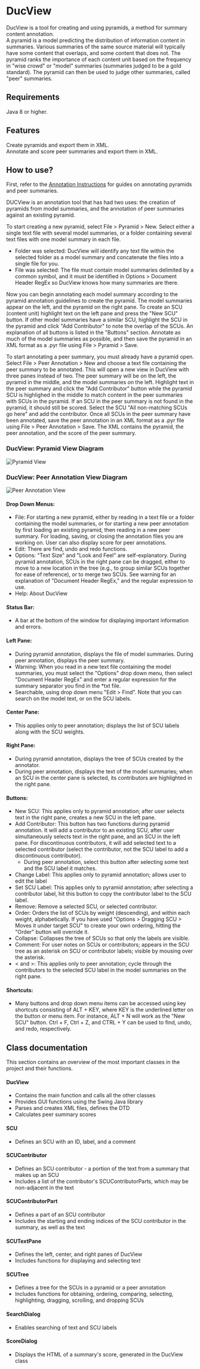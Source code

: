 # DucView
DucView is a tool for creating and using pyramids, a method for summary content annotation. <br />
A pyramid is a model predicting the distribution of information content in summaries. Various summaries of the
same source material will typically have some content that overlaps, and some content that does not. The pyramid
ranks the importance of each content unit based on the frequency in "wise crowd" or "model" summaries (summaries judged to
be a gold standard). The pyramid can then be used to judge other summaries, called "peer" summaries.

## Requirements
Java 8 or higher.

## Features
Create pyramids and export them in XML. <br />
Annotate and score peer summaries and export them in XML.

## How to use?
First, refer to the [Annotation Instructions](http://personal.psu.edu/rjp49/DUC2006/2006-pyramid-guidelines.html)
for guides on annotating pyramids and peer summaries.<br />

DUCView is an annotation tool that has had two uses: the creation of pyramids from model summaries, and the annotation of peer summaries against an existing pyramid.

To start creating a new pyramid, select File > Pyramid > New. Select either a single text file with several model summaries,
or a folder containing several text files with one model summary in each file.
- Folder was selected: DucView will identify any text file within the selected folder as a model summary and concatenate the files into a single file for you.
- File was selected: The file must contain model summaries delimited by a common symbol, and it must be identified in Options > Document Header RegEx so DucView knows how many summaries are there.


Now you can begin annotating each model summary according to the pyramid annotation guidelines to create the pyramid.
The model summaries appear on the left, and the pyramid on the right pane.
To create an SCU (content unit) highlight text on the left pane and press the "New SCU" button.
If other model summaries have a similar SCU, highlight the SCU in the pyramid and click "Add Contributor" to note the overlap of the SCUs.
An explanation of all buttons is listed in the "Buttons" section.
Annotate as much of the model summaries as possible, and then save the pyramid in an XML format as a .pyr file using File > Pyramid > Save. <br />

To start annotating a peer summary, you must already have a pyramid open. Select File > Peer Annotation > New and
choose a text file containing the peer summary to be annotated. This will open a new view in DucView with three panes instead of two.
The peer summary will be on the left, the pyramid in the middle, and the model summaries on the left.
Highlight text in the peer summary and click the "Add Contributor" button while the pyramid SCU is highlighed in the middle
to match content in the peer summaries with SCUs in the pyramid. If an SCU in the peer summary is not found in the pyramid,
it should still be scored. Select the SCU "All non-matching SCUs go here" and add the contributor.
Once all SCUs in the peer summary have been annotated, save the peer annotation in an XML format as a .pyr file using File > Peer Annotation > Save.
The XML contains the pyramid, the peer annotation, and the score of the peer summary.

### DucView: Pyramid View Diagram
![Pyramid View](Images/pyramid_diagram.png?raw=true "Pyramid View")

### DucView: Peer Annotation View Diagram
![Peer Annotation View](Images/peer_annotation_diagram.png?raw=true "Peer Annotation View")


#### Drop Down Menus:
- File: For starting a new pyramid, either by reading in a text file or a folder containing the model summaries, or for starting a new peer annotation by first loading an existing pyramid, then reading in a new peer summary. For loading, saving, or closing the annotation files you are working on. User can also display score for peer annotations.
- Edit: There are find, undo and redo functions.
- Options: "Text Size" and "Look and Feel" are self-explanatory. During pyramid annotation, SCUs in the right pane can be dragged, either to move to a new location in the tree (e.g., to group similar SCUs together for ease of reference), or to merge two SCUs. See warning for an explanation of "Document Header RegEx," and the regular expression to use.
- Help: About DucView
#### Status Bar:
- A bar at the bottom of the window for displaying important information and errors.
#### Left Pane:
- During pyramid annotation, displays the file of model summaries. During peer annotation, displays the peer summary.
- Warning: When you read in a new text file containing the model summaries, you must select the "Options" drop down menu, then select "Document Header RegEx" and enter a regular expression for the summary separator you find in the *txt file.
- Searchable, using drop down menu "Edit > Find". Note that you can search on the model text, or on the SCU labels.
#### Center Pane:
- This applies only to peer annotation; displays the list of SCU labels along with the SCU weights.
#### Right Pane:
- During pyramid annotation, displays the tree of SCUs created by the annotator.
- During peer annotation, displays the text of the model summaries; when an SCU in the center pane is selected, its contributors are highlighted in the right pane.
#### Buttons:
- New SCU: This applies only to pyramid annotation; after user selects text in the right pane, creates a new SCU in the left pane.
- Add Contributor: This button has two functions during pyramid annotation. It will add a contributor to an existing SCU, after user simultaneously selects text in the right pane, and an SCU in the left pane. For discontinuous contributors, it will add selected text to a selected contributor (select the contributor, not the SCU label to add a discontinuous contributor).
  - During peer annotation, select this button after selecting some text and the SCU label it matches.
- Change Label: This applies only to pyramid annotation; allows user to edit the label
- Set SCU Label: This applies only to pyramid annotation; after selecting a contributor label, hit this button to copy the contributor label to the SCU label.
- Remove: Remove a selected SCU, or selected contributor.
- Order: Orders the list of SCUs by weight (descending), and within each weight, alphabetically. If you have used "Options > Dragging SCU > Moves it under target SCU" to create your own ordering, hitting the "Order" button will override it.
- Collapse: Collapses the tree of SCUs so that only the labels are visible.
- Comment: For user notes on SCUs or contributors; appears in the SCU tree as an asterisk on SCU or contributor labels; visible by mousing over the asterisk.
- < and >: This applies only to peer annotation; cycle through the contributors to the selected SCU label in the model summaries on the right pane.
#### Shortcuts:
- Many buttons and drop down menu items can be accessed using key shortcuts consisting of ALT + KEY, where KEY is the underlined letter on the button or menu item. For instance, ALT + N will work as the "New SCU" button. Ctrl + F, Ctrl + Z, and CTRL + Y can be used to find, undo, and redo, respectively.

## Class documentation
This section contains an overview of the most important classes in the project and their functions. <br />

#### DucView
- Contains the main function and calls all the other classes
- Provides GUI functions using the Swing Java library
- Parses and creates XML files, defines the DTD
- Calculates peer summary scores
#### SCU
- Defines an SCU with an ID, label, and a comment
#### SCUContributor
- Defines an SCU contributor - a portion of the text from a summary that makes up an SCU
- Includes a list of the contributor's SCUContributorParts, which may be non-adjacent in the text
#### SCUContributorPart
- Defines a part of an SCU contributor
- Includes the starting and ending indices of the SCU contributor in the summary, as well as the text
#### SCUTextPane
- Defines the left, center, and right panes of DucView
- Includes functions for displaying and selecting text
#### SCUTree
- Defines a tree for the SCUs in a pyramid or a peer annotation
- Includes functions for obtaining, ordering, comparing, selecting, highlighting, dragging, scrolling, and dropping SCUs
#### SearchDialog
- Enables searching of text and SCU labels
#### ScoreDialog
- Displays the HTML of a summary's score, generated in the DucView class

